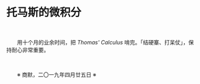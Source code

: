 # 托马斯的微积分

&emsp;&emsp;

&emsp;&emsp;用十个月的业余时间，把 _Thomas' Calculus_ 啃完。「结硬寨、打呆仗」，保持耐心非常重要。

&emsp;&emsp;

&emsp;&emsp;※ 商默，二〇一九年四月廿五日 ※